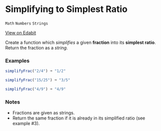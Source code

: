 # Simplifying to Simplest Ratio

`Math` `Numbers` `Strings`

[View on Edabit](https://edabit.com/challenge/cAvXoLephroL2dKRp)

Create a function which _simplifies_ a given **fraction** into its **simplest ratio**. Return the fraction as a _string_.

### Examples

```js
simplifyFrac("2/4") ➞ "1/2"

simplifyFrac("15/25") ➞ "3/5"

simplifyFrac("4/9") ➞ "4/9"
```

### Notes

- Fractions are given as strings.
- Return the same fraction if it is already in its simplified ratio (see example #3).
